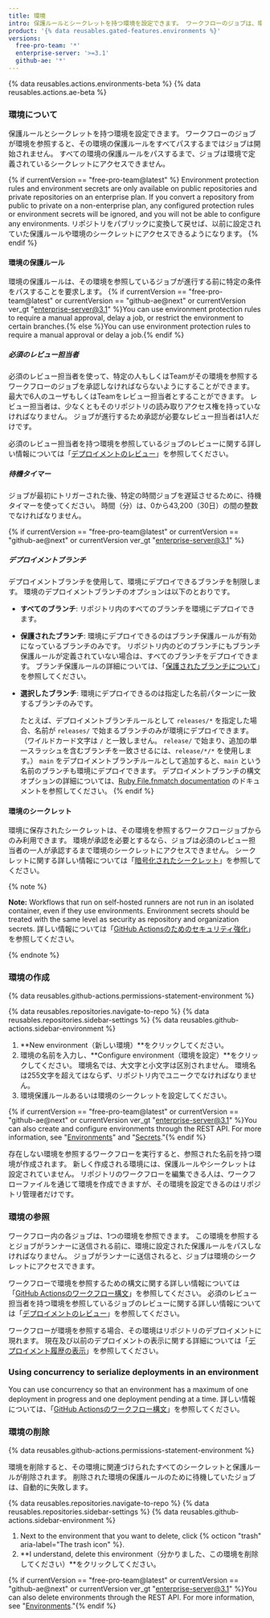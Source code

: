 ```yaml
---
title: 環境
intro: 保護ルールとシークレットを持つ環境を設定できます。 ワークフローのジョブは、環境を参照して、環境の保護ルールとシークレットを利用できます。
product: '{% data reusables.gated-features.environments %}'
versions:
  free-pro-team: '*'
  enterprise-server: '>=3.1'
  github-ae: '*'
---
```


{% data reusables.actions.environments-beta %}
{% data reusables.actions.ae-beta %}

### 環境について

保護ルールとシークレットを持つ環境を設定できます。 ワークフローのジョブが環境を参照すると、その環境の保護ルールをすべてパスするまではジョブは開始されません。 すべての環境の保護ルールをパスするまで、ジョブは環境で定義されているシークレットにアクセスできません。

{% if currentVersion == "free-pro-team@latest" %}
Environment protection rules and environment secrets are only available on public repositories and private repositories on an enterprise plan. If you convert a repository from public to private on a non-enterprise plan, any configured protection rules or environment secrets will be ignored, and you will not be able to configure any environments. リポジトリをパブリックに変換して戻せば、以前に設定されていた保護ルールや環境のシークレットにアクセスできるようになります。
{% endif %}

#### 環境の保護ルール

環境の保護ルールは、その環境を参照しているジョブが進行する前に特定の条件をパスすることを要求します。 {% if currentVersion == "free-pro-team@latest" or currentVersion == "github-ae@next" or currentVersion ver_gt "enterprise-server@3.1" %}You can use environment protection rules to require a manual approval, delay a job, or restrict the environment to certain branches.{% else %}You can use environment protection rules to require a manual approval or delay a job.{% endif %}

##### 必須のレビュー担当者

必須のレビュー担当者を使って、特定の人もしくはTeamがその環境を参照するワークフローのジョブを承認しなければならないようにすることができます。 最大で6人のユーザもしくはTeamをレビュー担当者とすることができます。 レビュー担当者は、少なくともそのリポジトリの読み取りアクセス権を持っていなければなりません。 ジョブが進行するため承認が必要なレビュー担当者は1人だけです。

必須のレビュー担当者を持つ環境を参照しているジョブのレビューに関する詳しい情報については「[デプロイメントのレビュー](/actions/managing-workflow-runs/reviewing-deployments)」を参照してください。

##### 待機タイマー

ジョブが最初にトリガーされた後、特定の時間ジョブを遅延させるために、待機タイマーを使ってください。 時間（分）は、0から43,200（30日）の間の整数でなければなりません。

{% if currentVersion == "free-pro-team@latest" or currentVersion == "github-ae@next" or currentVersion ver_gt "enterprise-server@3.1" %}
##### デプロイメントブランチ

デプロイメントブランチを使用して、環境にデプロイできるブランチを制限します。 環境のデプロイメントブランチのオプションは以下のとおりです。

* **すべてのブランチ**: リポジトリ内のすべてのブランチを環境にデプロイできます。
* **保護されたブランチ**: 環境にデプロイできるのはブランチ保護ルールが有効になっているブランチのみです。 リポジトリ内のどのブランチにもブランチ保護ルールが定義されていない場合は、すべてのブランチをデプロイできます。 ブランチ保護ルールの詳細については、「[保護されたブランチについて](/github/administering-a-repository/about-protected-branches)」を参照してください。
* **選択したブランチ**: 環境にデプロイできるのは指定した名前パターンに一致するブランチのみです。

  たとえば、デプロイメントブランチルールとして `releases/*` を指定した場合、名前が `releases/` で始まるブランチのみが環境にデプロイできます。 （ワイルドカード文字は `/` と一致しません。 `release/` で始まり、追加の単一スラッシュを含むブランチを一致させるには、`release/*/*` を使用します。） `main` をデプロイメントブランチルールとして追加すると、`main` という名前のブランチも環境にデプロイできます。 デプロイメントブランチの構文オプションの詳細については、[Ruby File.fnmatch documentation](https://ruby-doc.org/core-2.5.1/File.html#method-c-fnmatch) のドキュメントを参照してください。
{% endif %}
#### 環境のシークレット

環境に保存されたシークレットは、その環境を参照するワークフロージョブからのみ利用できます。 環境が承認を必要とするなら、ジョブは必須のレビュー担当者の一人が承認するまで環境のシークレットにアクセスできません。 シークレットに関する詳しい情報については「[暗号化されたシークレット](/actions/reference/encrypted-secrets)」を参照してください。

{% note %}

**Note:** Workflows that run on self-hosted runners are not run in an isolated container, even if they use environments. Environment secrets should be treated with the same level as security as repository and organization secrets. 詳しい情報については「[GitHub Actionsのためのセキュリティ強化](/actions/learn-github-actions/security-hardening-for-github-actions#hardening-for-self-hosted-runners)」を参照してください。

{% endnote %}

### 環境の作成

{% data reusables.github-actions.permissions-statement-environment %}

{% data reusables.repositories.navigate-to-repo %}
{% data reusables.repositories.sidebar-settings %}
{% data reusables.github-actions.sidebar-environment %}
1. **New environment（新しい環境）**をクリックしてください。
1. 環境の名前を入力し、**Configure environment（環境を設定）**をクリックしてください。 環境名では、大文字と小文字は区別されません。 環境名は255文字を超えてはならず、リポジトリ内でユニークでなければなりません。
1. 環境保護ルールあるいは環境のシークレットを設定してください。

{% if currentVersion == "free-pro-team@latest" or currentVersion == "github-ae@next" or currentVersion ver_gt "enterprise-server@3.1" %}You can also create and configure environments through the REST API. For more information, see "[Environments](/rest/reference/repos#environments)" and "[Secrets](/rest/reference/actions#secrets)."{% endif %}

存在しない環境を参照するワークフローを実行すると、参照された名前を持つ環境が作成されます。 新しく作成される環境には、保護ルールやシークレットは設定されていません。 リポジトリのワークフローを編集できる人は、ワークフローファイルを通じて環境を作成できますが、その環境を設定できるのはリポジトリ管理者だけです。

### 環境の参照

ワークフロー内の各ジョブは、1つの環境を参照できます。 この環境を参照するとジョブがランナーに送信される前に、環境に設定された保護ルールをパスしなければなりません。 ジョブがランナーに送信されると、ジョブは環境のシークレットにアクセスできます。

ワークフローで環境を参照するための構文に関する詳しい情報については「[GitHub Actionsのワークフロー構文](/actions/reference/workflow-syntax-for-github-actions#jobsjob_idenvironment)」を参照してください。 必須のレビュー担当者を持つ環境を参照しているジョブのレビューに関する詳しい情報については「[デプロイメントのレビュー](/actions/managing-workflow-runs/reviewing-deployments)」を参照してください。

ワークフローが環境を参照する場合、その環境はリポジトリのデプロイメントに現れます。 現在及び以前のデプロイメントの表示に関する詳細については「[デプロイメント履歴の表示](/developers/overview/viewing-deployment-history)」を参照してください。

### Using concurrency to serialize deployments in an environment
You can use concurrency so that an environment has a maximum of one deployment in progress and one deployment pending at a time. 詳しい情報については、「[GitHub Actionsのワークフロー構文](/actions/reference/workflow-syntax-for-github-actions#concurrency)」を参照してください。

### 環境の削除

{% data reusables.github-actions.permissions-statement-environment %}

環境を削除すると、その環境に関連づけられたすべてのシークレットと保護ルールが削除されます。 削除された環境の保護ルールのために待機していたジョブは、自動的に失敗します。

{% data reusables.repositories.navigate-to-repo %}
{% data reusables.repositories.sidebar-settings %}
{% data reusables.github-actions.sidebar-environment %}
1. Next to the environment that you want to delete, click {% octicon "trash" aria-label="The trash icon" %}.
2. **I understand, delete this environment（分かりました、この環境を削除してください）**をクリックしてください。

{% if currentVersion == "free-pro-team@latest" or currentVersion == "github-ae@next" or currentVersion ver_gt "enterprise-server@3.1" %}You can also delete environments through the REST API. For more information, see "[Environments](/rest/reference/repos#environments)."{% endif %}
